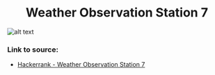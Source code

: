 <h1 align="center">Weather Observation Station 7</h1>

![alt text](https://images2.imgbox.com/7f/24/4zixJRml_o.png?raw=true)

### Link to source: 
- <a href="https://www.hackerrank.com/challenges/weather-observation-station-7/problem">Hackerrank - Weather Observation Station 7</a>

